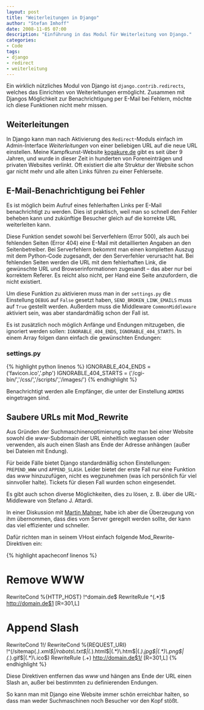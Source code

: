 ```yaml
---
layout: post
title: "Weiterleitungen in Django"
author: "Stefan Imhoff"
date: 2008-11-05 07:00
description: "Einführung in das Modul für Weiterleitung von Django."
categories:
- Code
tags:
- django
- redirect
- weiterleitung
---
```


Ein wirklich nützliches Modul von Django ist `django.contrib.redirects`, welches das Einrichten von Weiterleitungen ermöglicht. Zusammen mit Djangos Möglichkeit zur Benachrichtigung per E-Mail bei Fehlern, möchte ich diese Funktionen nicht mehr missen.

## Weiterleitungen

In Django kann man nach Aktivierung des `Redirect`-Moduls einfach im Admin-Interface *Weiterleitungen* von einer beliebigen URL auf die neue URL einstellen. Meine Kampfkunst-Website [kogakure.de](http://kogakure.de/) gibt es seit über 9 Jahren, und wurde in dieser Zeit in hunderten von Foreneinträgen und privaten Websites verlinkt. Oft existiert die alte Struktur der Website schon gar nicht mehr und alle alten Links führen zu einer Fehlerseite.

## E-Mail-Benachrichtigung bei Fehler

Es ist möglich beim Aufruf eines fehlerhaften Links per E-Mail benachrichtigt zu werden. Dies ist praktisch, weil man so schnell den Fehler beheben kann und zukünftige Besucher gleich auf die korrekte URL weiterleiten kann.

Diese Funktion sendet sowohl bei Serverfehlern (Error 500), als auch bei fehlenden Seiten (Error 404) eine E-Mail mit detaillierten Angaben an den Seitenbetreiber. Bei Serverfehlern bekommt man einen kompletten Auszug mit dem Python-Code zugesandt, der den Serverfehler verursacht hat. Bei fehlenden Seiten werden die URL mit dem fehlerhaften Link, die gewünschte URL und Browserinformationen zugesandt – das aber nur bei korrektem Referer. Es reicht also nicht, per Hand eine Seite anzufordern, die nicht existiert.

Um diese Funktion zu aktivieren muss man in der `settings.py` die Einstellung `DEBUG` auf `False` gesetzt haben, `SEND_BROKEN_LINK_EMAILS` muss auf `True` gestellt werden. Außerdem muss die Middleware `CommonMiddleware` aktiviert sein, was aber standardmäßig schon der Fall ist.

Es ist zusätzlich noch möglich Anfänge und Endungen mitzugeben, die ignoriert werden sollen: `IGNORABLE_404_ENDS`, `IGNORABLE_404_STARTS`. In einem Array folgen dann einfach die gewünschten Endungen:

### settings.py
{% highlight python linenos %}
IGNORABLE_404_ENDS = ('favicon.ico','.php')
IGNORABLE_404_STARTS = ('/cgi-bin/','/css/','/scripts/','/images/')
{% endhighlight %}

Benachrichtigt werden alle Empfänger, die unter der Einstellung `ADMINS` eingetragen sind.

## Saubere URLs mit Mod_Rewrite

Aus Gründen der Suchmaschinenoptimierung sollte man bei einer Website sowohl die *www*-Subdomain der URL einheitlich weglassen oder verwenden, als auch einen Slash ans Ende der Adresse anhängen (außer bei Dateien mit Endung).

Für beide Fälle bietet Django standardmäßig schon Einstellungen: `PREPEND_WWW` und `APPEND_SLASH`. Leider bietet der erste Fall nur eine Funktion das *www* hinzuzufügen, nicht es wegzunehmen (was ich persönlich für viel sinnvoller halte). Tickets für diesen Fall wurden schon eingesendet.

Es gibt auch schon diverse Möglichkeiten, dies zu lösen, z. B. über die URL-Middleware von Stefano J. Attardi.

In einer Diskussion mit [Martin Mahner](http://mahner.org/), habe ich aber die Überzeugung von ihm übernommen, dass dies vom Server geregelt werden sollte, der kann das viel effizienter und schneller.

Dafür richten man in seinem VHost einfach folgende Mod_Rewrite-Direktiven ein:

{% highlight apacheconf linenos %}
# Remove WWW
RewriteCond %{HTTP_HOST} !^domain\.de$
RewriteRule ^(.*)$ http://domain.de$1 [R=301,L]

# Append Slash
RewriteCond $1 !/$
RewriteCond %{REQUEST_URI} !^(/sitemap(.*)\.xml$|/robots\.txt$|(.*)\.html$|(.*)\.htm$|(.*)\.jpg$|(.*)\.png$|(.*)\.gif$|(.*)\.ico$)
RewriteRule (.+) http://domain.de$1/ [R=301,L]
{% endhighlight %}

Diese Direktiven entfernen das *www* und hängen ans Ende der URL einen Slash an, außer bei bestimmten zu definierenden Endungen.

So kann man mit Django eine Website immer schön erreichbar halten, so dass man weder Suchmaschinen noch Besucher vor den Kopf stößt.
